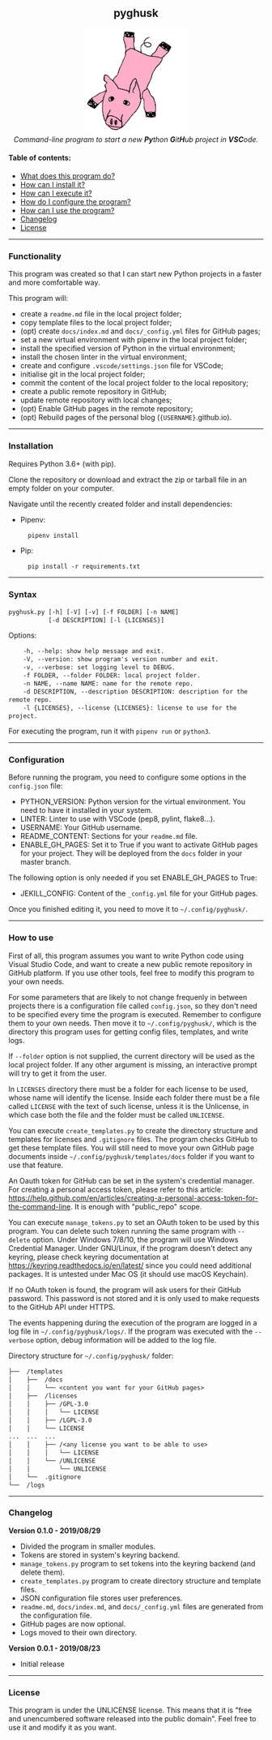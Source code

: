 <h2 align='center'>pyghusk</h2>

<p align="center">
    <img src="docs/assets/pyghusk.png" width="200" />
    <br />
    <i>Command-line program to start a new <b>Py</b>thon <b>G</b>it<b>H</b>ub project in <b>VSC</b>ode.</i>
</p>

#### Table of contents:
- [What does this program do?](#functionality)
- [How can I install it?](#installation)
- [How can I execute it?](#syntax)
- [How do I configure the program?](#configuration)
- [How can I use the program?](#how-to-use)
- [Changelog](#changelog)
- [License](#license)

---

### Functionality
This program was created so that I can start new Python projects in a faster and more comfortable way.

This program will:
- create a `readme.md` file in the local project folder;
- copy template files to the local project folder;
- (opt) create `docs/index.md` and `docs/_config.yml` files for GitHub pages;
- set a new virtual environment with pipenv in the local project folder;
- install the specified version of Python in the virtual environment;
- install the chosen linter in the virtual environment;
- create and configure `.vscode/settings.json` file for VSCode;
- initialise git in the local project folder;
- commit the content of the local project folder to the local repository;
- create a public remote repository in GitHub;
- update remote repository with local changes;
- (opt) Enable GitHub pages in the remote repository;
- (opt) Rebuild pages of the personal blog (`{USERNAME}`.github.io).

---

### Installation
Requires Python 3.6+ (with pip).

Clone the repository or download and extract the zip or tarball file in an empty folder on your computer.

Navigate until the recently created folder and install dependencies:

- Pipenv:

        pipenv install

- Pip:

        pip install -r requirements.txt

---

### Syntax
    pyghusk.py [-h] [-V] [-v] [-f FOLDER] [-n NAME]
               [-d DESCRIPTION] [-l {LICENSES}]

Options:

        -h, --help: show help message and exit.
        -V, --version: show program's version number and exit.
        -v, --verbose: set logging level to DEBUG.
        -f FOLDER, --folder FOLDER: local project folder.
        -n NAME, --name NAME: name for the remote repo.
        -d DESCRIPTION, --description DESCRIPTION: description for the remote repo.
        -l {LICENSES}, --license {LICENSES}: license to use for the project.

For executing the program, run it with `pipenv run` or `python3`.

---

### Configuration
Before running the program, you need to configure some options in the `config.json` file:
- PYTHON_VERSION: Python version for the virtual environment. You need to have it installed in your system.
- LINTER: Linter to use with VSCode (pep8, pylint, flake8...).
- USERNAME: Your GitHub username.
- README_CONTENT: Sections for your `readme.md` file.
- ENABLE_GH_PAGES: Set it to True if you want to activate GitHub pages for your project. They will be deployed from the `docs` folder in your master branch.

The following option is only needed if you set ENABLE_GH_PAGES to True:
- JEKILL_CONFIG: Content of the `_config.yml` file for your GitHub pages.

Once you finished editing it, you need to move it to `~/.config/pyghusk/`.

---

### How to use
First of all, this program assumes you want to write Python code using Visual Studio Code, and want to create a new public remote repository in GitHub platform. If you use other tools, feel free to modify this program to your own needs.

For some parameters that are likely to not change frequenly in between projects there is a configuration file called `config.json`, so they don't need to be specified every time the program is executed. Remember to configure them to your own needs. Then move it to `~/.config/pyghusk/`, which is the directory this program uses for getting config files, templates, and write logs.

If `--folder` option is not supplied, the current directory will be used as the local project folder. If any other argument is missing, an interactive prompt will try to get it from the user.

In `LICENSES` directory there must be a folder for each license to be used, whose name will identify the license. Inside each folder there must be a file called `LICENSE` with the text of such license, unless it is the Unlicense, in which case both the file and the folder must be called `UNLICENSE`.

You can execute `create_templates.py` to create the directory structure and templates for licenses and `.gitignore` files. The program checks GitHub to get these template files. You will still need to move your own GitHub page documents inside `~/.config/pyghusk/templates/docs` folder if you want to use that feature.

An Oauth token for GitHub can be set in the system's credential manager. For creating a personal access token, please refer to this article: https://help.github.com/en/articles/creating-a-personal-access-token-for-the-command-line. It is enough with "public_repo" scope.

You can execute `manage_tokens.py` to set an OAuth token to be used by this program. You can delete such token running the same program with `--delete` option. Under Windows 7/8/10, the program will use Windows Credential Manager. Under GNU/Linux, if the program doesn't detect any keyring, please check keyring documentation at https://keyring.readthedocs.io/en/latest/ since you could need additional packages. It is untested under Mac OS (it should use macOS Keychain).

If no OAuth token is found, the program will ask users for their GitHub password. This password is not stored and it is only used to make requests to the GitHub API under HTTPS.

The events happening during the execution of the program are logged in a log file in `~/.config/pyghusk/logs/`. If the program was executed with the `--verbose` option, debug information will be added to the log file.

Directory structure for `~/.config/pyghusk/` folder:

    ├──  /templates
    │    ├──  /docs
    │    │    └── <content you want for your GitHub pages>
    │    ├──  /licenses
    │    │    ├── /GPL-3.0
    │    │    │   └── LICENSE
    │    │    ├── /LGPL-3.0
    │    │    └── LICENSE
    ...  ...  ...
    │    │    ├── /<any license you want to be able to use>
    │    │    │   └── LICENSE
    │    │    └── /UNLICENSE
    │    │        └── UNLICENSE
    │    └──  .gitignore
    └──  /logs

---

### Changelog
**Version 0.1.0 - 2019/08/29**
- Divided the program in smaller modules.
- Tokens are stored in system's keyring backend.
- `manage_tokens.py` program to set tokens into the keyring backend (and delete them).
- `create_templates.py` program to create directory structure and template files.
- JSON configuration file stores user preferences.
- `readme.md`, `docs/index.md`, and `docs/_config.yml` files are generated from the configuration file.
- GitHub pages are now optional.
- Logs moved to their own directory.

**Version 0.0.1 - 2019/08/23**
- Initial release

---

### License
This program is under the UNLICENSE license. This means that it is "free and unencumbered software released into the public domain". Feel free to use it and modify it as you want.